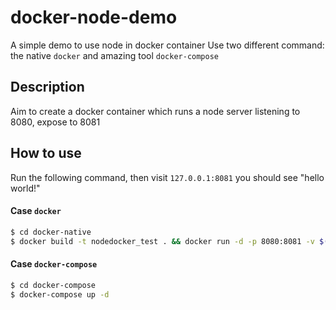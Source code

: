 # docker-node-demo
A simple demo to use node in docker container
Use two different command: the native `docker` and amazing tool `docker-compose`
 
## Description
Aim to create a docker container which runs a node server listening to 8080, expose to 8081

## How to use
Run the following command, then visit `127.0.0.1:8081` you should see "hello world!"
#### Case `docker`
```sh
$ cd docker-native
$ docker build -t nodedocker_test . && docker run -d -p 8080:8081 -v $(pwd)/../src:/src nodedocker_test
```
#### Case `docker-compose`
```sh
$ cd docker-compose
$ docker-compose up -d
```
